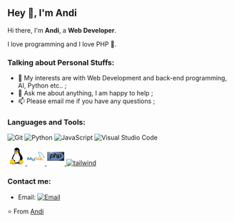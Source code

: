 ## Hey 👋, I'm Andi

Hi there, I'm **Andi**, a **Web Developer**.

I love programming and I love PHP 💯.

### Talking about Personal Stuffs:

- 🤔 My interests are with Web Development and back-end programming, AI, Python etc.. ;
- 💬 Ask me about anything, I am happy to help ;
- 📫 Please email me if you have any questions ;

### Languages and Tools:

![Git](https://img.shields.io/badge/Git-F05032?style=flat-square&logo=Git&logoColor=white)
![Python](https://img.shields.io/badge/Python-3776AB?style=flat-square&logo=Python&logoColor=white)
![JavaScript](https://img.shields.io/badge/JavaScript-F7DF1E?style=flat-square&logo=JavaScript&logoColor=white)
![Visual Studio Code](https://img.shields.io/badge/Visual_Studio_Code-007ACC?style=flat-square&logo=Visual-Studio-Code&logoColor=white)
<p align="left"> <a href="https://www.linux.org/" target="_blank" rel="noreferrer"> <img src="https://raw.githubusercontent.com/devicons/devicon/master/icons/linux/linux-original.svg" alt="linux" width="40" height="40"/> </a> <a href="https://www.mysql.com/" target="_blank" rel="noreferrer"> <img src="https://raw.githubusercontent.com/devicons/devicon/master/icons/mysql/mysql-original-wordmark.svg" alt="mysql" width="40" height="40"/> </a> <a href="https://www.php.net" target="_blank" rel="noreferrer"> <img src="https://raw.githubusercontent.com/devicons/devicon/master/icons/php/php-original.svg" alt="php" width="40" height="40"/> </a> <a href="https://tailwindcss.com/" target="_blank" rel="noreferrer"> <img src="https://www.vectorlogo.zone/logos/tailwindcss/tailwindcss-icon.svg" alt="tailwind" width="40" height="40"/> </a> </p>


### Contact me:
- Email: [![Email](https://img.shields.io/badge/iamandicakolli@gmail.com-D14836?style=flat-square&logo=gmail&logoColor=white)](mailto:iamandicakolli@gmail.com)

⭐️ From [Andi ](https://github.com/AndiCakolli)
